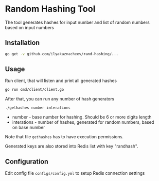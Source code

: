 # Random Hashing Tool

The tool generates hashes for input number and list of random numbers based on input numbers

## Installation
```bash
go get -v github.com/ilyakaznacheev/rand-hashing/...
```

## Usage

Run client, that will listen and print all generated hashes

```bash
go run cmd/client/client.go
```

After that, you can run any number of hash generators

```bash
./gethashes number interations
```

- number - base number for hashing. Should be 6 or more digits length
- interations - number of hashes, generated for random numbers, based on base number

Note that file `gethashes` has to have execution permissions.

Generated keys are also stored into Redis list with key "randhash".

## Configuration

Edit config file `configs/config.yml` to setup Redis connection settings
